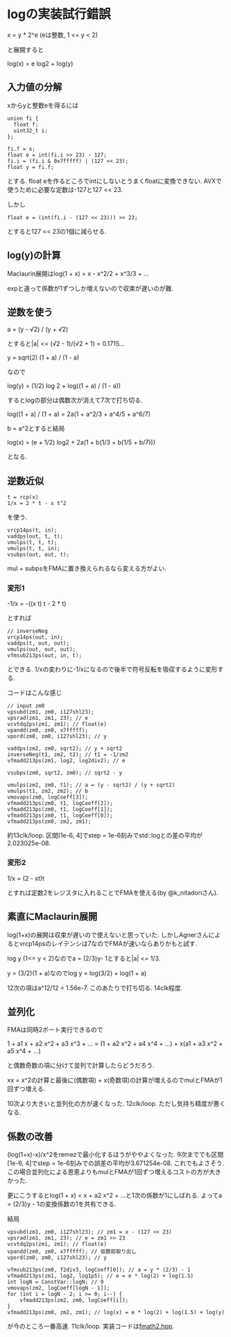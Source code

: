 # logの実装試行錯誤

x = y * 2^e (eは整数, 1 <= y < 2)

と展開すると

log(x) = e log2 + log(y)

## 入力値の分解

xからyと整数eを得るには

```
union fi {
  float f;
  uint32_t i;
};

fi.f = x;
float e = int(fi.i >> 23) - 127;
fi.i = (fi.i & 0x7fffff) | (127 << 23);
float y = fi.f;
```

とする.
float eを作るところでintにしないとうまくfloatに変換できない.
AVXで使うために必要な定数は-127と127 << 23.

しかし

```
float e = (int(fi.i - (127 << 23))) >> 23;
```
とすると127 << 23の1個に減らせる.

## log(y)の計算

Maclaurin展開はlog(1 + x) = x - x^2/2 + x^3/3 + ...

expと違って係数が1ずつしか増えないので収束が遅いのが難.

## 逆数を使う

a = (y - √2) / (y + √2)

とすると|a| <= (√2 - 1)/(√2 + 1) = 0.1715...

y = sqrt(2) (1 + a) / (1 - a)

なので

log(y) = (1/2) log 2 + log((1 + a) / (1 - a))

するとlogの部分は偶数次が消えて7次で打ち切る.

log((1 + a) / (1 + a) = 2a(1 + a^2/3 + a^4/5 + a^6/7)

b = a^2とすると結局

log(x) = (e + 1/2) log2 + 2a(1 + b(1/3 + b(1/5 + b/7)))

となる.

## 逆数近似

```
t = rcp(x)
1/x = 2 * t - x t^2
```

を使う.

```
vrcp14ps(t, in);
vaddps(out, t, t);
vmulps(t, t, t);
vmulps(t, t, in);
vsubps(out, out, t);
```

mul + subpsをFMAに置き換えられるなら変える方がよい.

### 変形1

-1/x = -((x t) t - 2 * t)

とすれば

```
// inverseNeg
vrcp14ps(out, in);
vaddps(t, out, out);
vmulps(out, out, out);
vfmsub213ps(out, in, t);
```

とできる.
1/xの変わりに-1/xになるので後半で符号反転を吸収するように変形する.

コードはこんな感じ

```
// input zm0
vpsubd(zm1, zm0, i127shl23);
vpsrad(zm1, zm1, 23); // e
vcvtdq2ps(zm1, zm1); // float(e)
vpandd(zm0, zm0, x7fffff);
vpord(zm0, zm0, i127shl23); // y

vaddps(zm2, zm0, sqrt2); // y + sqrt2
inverseNeg(t1, zm2, t2); // t1 = -1/zm2
vfmadd213ps(zm1, log2, log2div2); // e

vsubps(zm0, sqrt2, zm0); // sqrt2 - y

vmulps(zm2, zm0, t1); // a = (y - sqrt2) / (y + sqrt2)
vmulps(t1, zm2, zm2); // b
vmovaps(zm0, logCoeff[3]);
vfmadd213ps(zm0, t1, logCoeff[2]);
vfmadd213ps(zm0, t1, logCoeff[1]);
vfmadd213ps(zm0, t1, logCoeff[0]);
vfmadd213ps(zm0, zm2, zm1);
```

約13clk/loop.
区間[1e-6, 4]でstep = 1e-6刻みでstd::logとの差の平均が2.023025e-08.

### 変形2

1/x = (2 - xt)t

とすれば定数2をレジスタに入れることでFMAを使える(by @k_nitadoriさん).

## 素直にMaclaurin展開

log(1+x)の展開は収束が遅いので使えないと思っていた.
しかしAgnerさんによるとvrcp14psのレイテンシは7なのでFMAが速いならありかもと試す.

log y (1<= y < 2)なのでa = (2/3)y- 1とすると|a| <= 1/3.

y = (3/2)(1 + a)なのでlog y = log(3/2) + log(1 + a)

12次の項はa^12/12 = 1.56e-7. このあたりで打ち切る.
14clk程度.

## 並列化

FMAは同時2ポート実行できるので

1 + a1 x + a2 x^2 + a3 x^3 + ... = (1 + a2 x^2 + a4 x^4 + ...) + x(a1 + a3 x^2 + a5 x^4 + ...)

と偶数奇数の項に分けて並列で計算したらどうだろう.

xx = x^2の計算と最後に(偶数項) + x(奇数項)の計算が増えるのでmulとFMAが1回ずつ増える.

10次より大きいと並列化の方が速くなった. 12clk/loop.
ただし気持ち精度が悪くなる.

## 係数の改善

(log(1+x)-x)/x^2をremezで最小化するほうがややよくなった.
9次まででも区間[1e-6, 4]でstep = 1e-6刻みでの誤差の平均が3.671254e-08.
これでもよさそう.
この場合並列化による恩恵よりもmulとFMAが1回ずつ増えるコストの方が大きかった.

更にこうするとlog(1 + x) = x + a2 x^2 + ...と1次の係数が1にしばれる.
よってa = (2/3)y - 1の変換係数の1を共有できる.

結局

```
vpsubd(zm1, zm0, i127shl23); // zm1 = x - (127 << 23)
vpsrad(zm1, zm1, 23); // e = zm1 >> 23
vcvtdq2ps(zm1, zm1); // float(e)
vpandd(zm0, zm0, x7fffff); // 仮数部取り出し
vpord(zm0, zm0, i127shl23); // y

vfmsub213ps(zm0, f2div3, logCoeff[0]); // a = y * (2/3) - 1
vfmadd213ps(zm1, log2, log1p5); // e = e * log(2) + log(1.5)
int logN = ConstVar::logN; // 9
vmovaps(zm2, logCoeff[logN - 1]);
for (int i = logN - 2; i >= 0; i--) {
    vfmadd213ps(zm2, zm0, logCoeff[i]);
}
vfmadd213ps(zm0, zm2, zm1); // log(x) = e * log(2) + log(1.5) + log(y)
```

が今のところ一番高速.
11clk/loop.
実装コードは[fmath2.hpp](https://github.com/herumi/fmath/blob/master/fmath2.hpp).